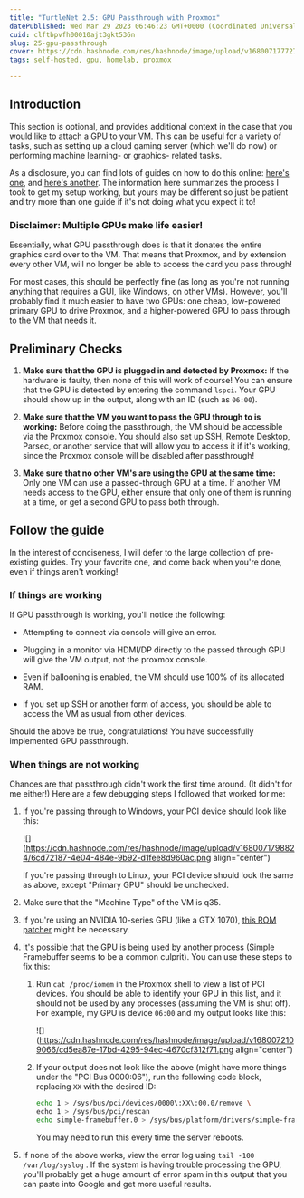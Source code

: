 ```yaml
---
title: "TurtleNet 2.5: GPU Passthrough with Proxmox"
datePublished: Wed Mar 29 2023 06:46:23 GMT+0000 (Coordinated Universal Time)
cuid: clftbpvfh00010ajt3gkt536n
slug: 25-gpu-passthrough
cover: https://cdn.hashnode.com/res/hashnode/image/upload/v1680071777270/981ec289-be46-476b-9d75-8db880ee6db3.png
tags: self-hosted, gpu, homelab, proxmox

---
```


## Introduction

This section is optional, and provides additional context in the case that you would like to attach a GPU to your VM. This can be useful for a variety of tasks, such as setting up a cloud gaming server (which we'll do now) or performing machine learning- or graphics- related tasks.

As a disclosure, you can find lots of guides on how to do this online: [here's one](https://3os.org/infrastructure/proxmox/gpu-passthrough/gpu-passthrough-to-vm/), and [here's another](https://www.reddit.com/r/homelab/comments/b5xpua/the_ultimate_beginners_guide_to_gpu_passthrough/). The information here summarizes the process I took to get my setup working, but yours may be different so just be patient and try more than one guide if it's not doing what you expect it to!

### Disclaimer: Multiple GPUs make life easier!

Essentially, what GPU passthrough does is that it donates the entire graphics card over to the VM. That means that Proxmox, and by extension every other VM, will no longer be able to access the card you pass through!

For most cases, this should be perfectly fine (as long as you're not running anything that requires a GUI, like Windows, on other VMs). However, you'll probably find it much easier to have two GPUs: one cheap, low-powered primary GPU to drive Proxmox, and a higher-powered GPU to pass through to the VM that needs it.

## Preliminary Checks

1. **Make sure that the GPU is plugged in and detected by Proxmox:** If the hardware is faulty, then none of this will work of course! You can ensure that the GPU is detected by entering the command `lspci`. Your GPU should show up in the output, along with an ID (such as `06:00`).
    
2. **Make sure that the VM you want to pass the GPU through to is working:** Before doing the passthrough, the VM should be accessible via the Proxmox console. You should also set up SSH, Remote Desktop, Parsec, or another service that will allow you to access it if it's working, since the Proxmox console will be disabled after passthrough!
    
3. **Make sure that no other VM's are using the GPU at the same time:** Only one VM can use a passed-through GPU at a time. If another VM needs access to the GPU, either ensure that only one of them is running at a time, or get a second GPU to pass both through.
    

## Follow the guide

In the interest of conciseness, I will defer to the large collection of pre-existing guides. Try your favorite one, and come back when you're done, even if things aren't working!

### If things are working

If GPU passthrough is working, you'll notice the following:

* Attempting to connect via console will give an error.
    
* Plugging in a monitor via HDMI/DP directly to the passed through GPU will give the VM output, not the proxmox console.
    
* Even if ballooning is enabled, the VM should use 100% of its allocated RAM.
    
* If you set up SSH or another form of access, you should be able to access the VM as usual from other devices.
    

Should the above be true, congratulations! You have successfully implemented GPU passthrough.

### When things are not working

Chances are that passthrough didn't work the first time around. (It didn't for me either!) Here are a few debugging steps I followed that worked for me:

1. If you're passing through to Windows, your PCI device should look like this:
    
    ![](https://cdn.hashnode.com/res/hashnode/image/upload/v1680071798824/6cd72187-4e04-484e-9b92-d1fee8d960ac.png align="center")
    
    If you're passing through to Linux, your PCI device should look the same as above, except "Primary GPU" should be unchecked.
    
2. Make sure that the "Machine Type" of the VM is q35.
    
3. If you're using an NVIDIA 10-series GPU (like a GTX 1070), [this ROM patcher](https://github.com/Matoking/NVIDIA-vBIOS-VFIO-Patcher) might be necessary.
    
4. It's possible that the GPU is being used by another process (Simple Framebuffer seems to be a common culprit). You can use these steps to fix this:
    
    1. Run `cat /proc/iomem` in the Proxmox shell to view a list of PCI devices. You should be able to identify your GPU in this list, and it should not be used by any processes (assuming the VM is shut off). For example, my GPU is device `06:00` and my output looks like this:
        
        ![](https://cdn.hashnode.com/res/hashnode/image/upload/v1680072109066/cd5ea87e-17bd-4295-94ec-4670cf312f71.png align="center")
        
    2. If your output does not look like the above (might have more things under the "PCI Bus 0000:06"), run the following code block, replacing `XX` with the desired ID:
        
        ```bash
        echo 1 > /sys/bus/pci/devices/0000\:XX\:00.0/remove \
        echo 1 > /sys/bus/pci/rescan
        echo simple-framebuffer.0 > /sys/bus/platform/drivers/simple-framebuffer/unbind
        ```
        
        You may need to run this every time the server reboots.
        
5. If none of the above works, view the error log using `tail -100 /var/log/syslog` . If the system is having trouble processing the GPU, you'll probably get a huge amount of error spam in this output that you can paste into Google and get more useful results.